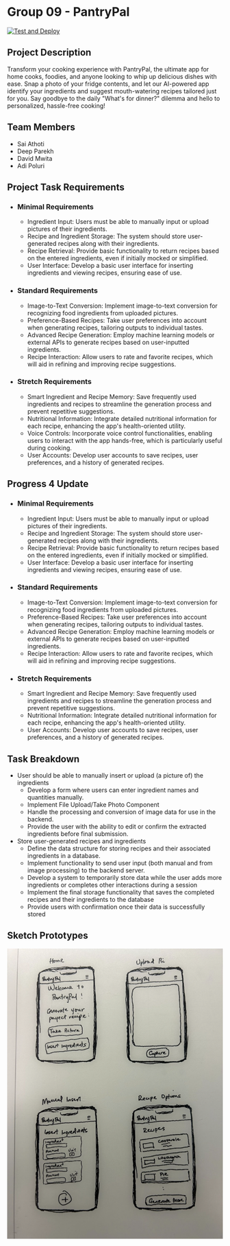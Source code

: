 # Group 09 - PantryPal

[![Test and Deploy](https://github.com/ubc-cpsc455-2024S/pantrypal-09_dads/actions/workflows/test_and_deploy.yaml/badge.svg?event=push)](https://github.com/ubc-cpsc455-2024S/pantrypal-09_dads/actions/workflows/test_and_deploy.yaml)

## Project Description

Transform your cooking experience with PantryPal, the ultimate app for home cooks, foodies, and anyone looking to whip up delicious dishes with ease. Snap a photo of your fridge contents, and let our AI-powered app identify your ingredients and suggest mouth-watering recipes tailored just for you. Say goodbye to the daily "What's for dinner?" dilemma and hello to personalized, hassle-free cooking!


## Team Members

- Sai Athoti
- Deep Parekh
- David Mwita
- Adi Poluri

  
## Project Task Requirements
- ### Minimal Requirements
  - Ingredient Input: Users must be able to manually input or upload pictures of their ingredients.
  - Recipe and Ingredient Storage: The system should store user-generated recipes along with their ingredients.
  - Recipe Retrieval: Provide basic functionality to return recipes based on the entered ingredients, even if initially mocked or simplified.
  - User Interface: Develop a basic user interface for inserting ingredients and viewing recipes, ensuring ease of use.
- ### Standard Requirements
  - Image-to-Text Conversion: Implement image-to-text conversion for recognizing food ingredients from uploaded pictures.
  - Preference-Based Recipes: Take user preferences into account when generating recipes, tailoring outputs to individual tastes.
  - Advanced Recipe Generation: Employ machine learning models or external APIs to generate recipes based on user-inputted ingredients.
  - Recipe Interaction: Allow users to rate and favorite recipes, which will aid in refining and improving recipe suggestions.
- ### Stretch Requirements
  - Smart Ingredient and Recipe Memory: Save frequently used ingredients and recipes to streamline the generation process and prevent repetitive suggestions.
  - Nutritional Information: Integrate detailed nutritional information for each recipe, enhancing the app's health-oriented utility.
  - Voice Controls: Incorporate voice control functionalities, enabling users to interact with the app hands-free, which is particularly useful during cooking.
  - User Accounts: Develop user accounts to save recipes, user preferences, and a history of generated recipes.

## Progress 4 Update
- ### Minimal Requirements
  - Ingredient Input: Users must be able to manually input or upload pictures of their ingredients.
  - Recipe and Ingredient Storage: The system should store user-generated recipes along with their ingredients.
  - Recipe Retrieval: Provide basic functionality to return recipes based on the entered ingredients, even if initially mocked or simplified.
  - User Interface: Develop a basic user interface for inserting ingredients and viewing recipes, ensuring ease of use.
- ### Standard Requirements
  - Image-to-Text Conversion: Implement image-to-text conversion for recognizing food ingredients from uploaded pictures.
  - Preference-Based Recipes: Take user preferences into account when generating recipes, tailoring outputs to individual tastes.
  - Advanced Recipe Generation: Employ machine learning models or external APIs to generate recipes based on user-inputted ingredients.
  - Recipe Interaction: Allow users to rate and favorite recipes, which will aid in refining and improving recipe suggestions.
- ### Stretch Requirements
  - Smart Ingredient and Recipe Memory: Save frequently used ingredients and recipes to streamline the generation process and prevent repetitive suggestions.
  - Nutritional Information: Integrate detailed nutritional information for each recipe, enhancing the app's health-oriented utility.
  - User Accounts: Develop user accounts to save recipes, user preferences, and a history of generated recipes.

## Task Breakdown
- User should be able to manually insert or upload (a picture of) the ingredients
  - Develop a form where users can enter ingredient names and quantities manually.
  - Implement File Upload/Take Photo Component
  - Handle the processing and conversion of image data for use in the backend.
  - Provide the user with the ability to edit or confirm the extracted ingredients before final submission.
- Store user-generated recipes and ingredients
  - Define the data structure for storing recipes and their associated ingredients in a database.
  - Implement functionality to send user input (both manual and from image processing) to the backend server.
  - Develop a system to temporarily store data while the user adds more ingredients or completes other interactions during a session
  - Implement the final storage functionality that saves the completed recipes and their ingredients to the database
  - Provide users with confirmation once their data is successfully stored


## Sketch Prototypes

<img src ="images/mockup.png" width="800px">






